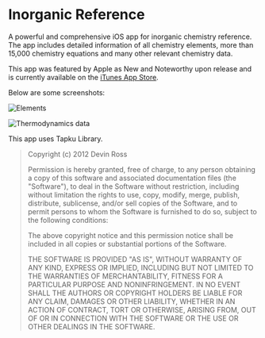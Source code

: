 Inorganic Reference
===================

A powerful and comprehensive iOS app for inorganic chemistry reference. The app includes detailed information of all chemistry elements, more than 15,000 chemistry equations and many other relevant chemistry data.

This app was featured by Apple as New and Noteworthy upon release and is currently available on the [iTunes App Store](https://itunes.apple.com/us/app/inorganic-reference/id568380363?mt=8).

Below are some screenshots:

![Elements](http://lwxted.com/projects/assets/img/inorganic-scr1.png)

![Thermodynamics data](http://lwxted.com/projects/assets/img/inorganic-scr5.png)

This app uses Tapku Library.

> Copyright (c) 2012 Devin Ross
> 
> Permission is hereby granted, free of charge, to any person obtaining a copy of this software and associated documentation files (the "Software"), to deal in the Software without restriction, including without limitation the rights to use, copy, modify, merge, publish, distribute, sublicense, and/or sell copies of the Software, and to permit persons to whom the Software is furnished to do so, subject to the following conditions:
> 
> The above copyright notice and this permission notice shall be included in all copies or substantial portions of the Software.
> 
> THE SOFTWARE IS PROVIDED "AS IS", WITHOUT WARRANTY OF ANY KIND, EXPRESS OR IMPLIED, INCLUDING BUT NOT LIMITED TO THE WARRANTIES OF MERCHANTABILITY, FITNESS FOR A PARTICULAR PURPOSE AND NONINFRINGEMENT. IN NO EVENT SHALL THE AUTHORS OR COPYRIGHT HOLDERS BE LIABLE FOR ANY CLAIM, DAMAGES OR OTHER LIABILITY, WHETHER IN AN ACTION OF CONTRACT, TORT OR OTHERWISE, ARISING FROM, OUT OF OR IN CONNECTION WITH THE SOFTWARE OR THE USE OR OTHER DEALINGS IN THE SOFTWARE.